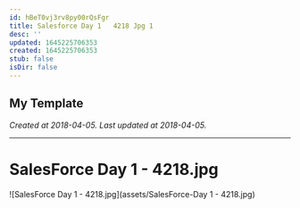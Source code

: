 ```yaml
---
id: hBeT0vj3rv8py00rQsFgr
title: Salesforce Day 1   4218 Jpg 1
desc: ''
updated: 1645225706353
created: 1645225706353
stub: false
isDir: false
---
```

My Template
---

_Created at 2018-04-05._
_Last updated at 2018-04-05._




---

# SalesForce Day 1 - 4218.jpg


![SalesForce Day 1 - 4218.jpg](assets/SalesForce-Day 1 - 4218.jpg)


